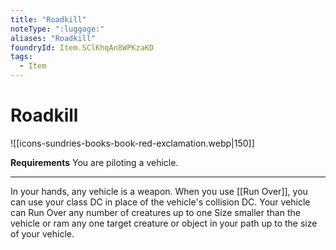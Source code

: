 ```yaml
---
title: "Roadkill"
noteType: ":luggage:"
aliases: "Roadkill"
foundryId: Item.SClKhqAn8WPKzaKD
tags:
  - Item
---
```


# Roadkill
![[icons-sundries-books-book-red-exclamation.webp|150]]

**Requirements** You are piloting a vehicle.

* * *

In your hands, any vehicle is a weapon. When you use [[Run Over]], you can use your class DC in place of the vehicle's collision DC. Your vehicle can Run Over any number of creatures up to one Size smaller than the vehicle or ram any one target creature or object in your path up to the size of your vehicle.
